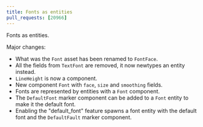 ```yaml
---
title: Fonts as entities
pull_requests: [20966]
---
```


Fonts as entities. 

Major changes:
* What was the `Font` asset has been renamed to `FontFace`.
* All the fields from `TextFont` are removed, it now newtypes an entity instead.
* `LineHeight` is now a component.
* New component `Font` with `face`, `size` and `smoothing` fields.
* Fonts are represented by entities with a `Font` component.
* The `DefaultFont` marker component can be added to a `Font` entity to make it the default font. 
* Enabling the "default_font" feature spawns a font entity with the default font and the `DefaultFault` marker component.